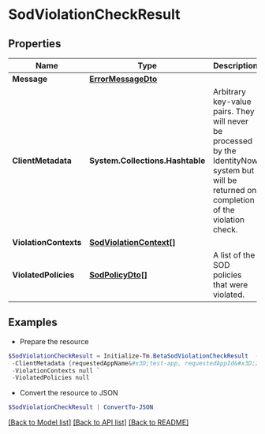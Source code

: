 # SodViolationCheckResult
## Properties

Name | Type | Description | Notes
------------ | ------------- | ------------- | -------------
**Message** | [**ErrorMessageDto**](ErrorMessageDto.md) |  | [optional] 
**ClientMetadata** | **System.Collections.Hashtable** | Arbitrary key-value pairs. They will never be processed by the IdentityNow system but will be returned on completion of the violation check. | [optional] 
**ViolationContexts** | [**SodViolationContext[]**](SodViolationContext.md) |  | [optional] 
**ViolatedPolicies** | [**SodPolicyDto[]**](SodPolicyDto.md) | A list of the SOD policies that were violated. | [optional] 

## Examples

- Prepare the resource
```powershell
$SodViolationCheckResult = Initialize-Tm.BetaSodViolationCheckResult  -Message null `
 -ClientMetadata {requestedAppName&#x3D;test-app, requestedAppId&#x3D;2c91808f7892918f0178b78da4a305a1} `
 -ViolationContexts null `
 -ViolatedPolicies null
```

- Convert the resource to JSON
```powershell
$SodViolationCheckResult | ConvertTo-JSON
```

[[Back to Model list]](../README.md#documentation-for-models) [[Back to API list]](../README.md#documentation-for-api-endpoints) [[Back to README]](../README.md)

